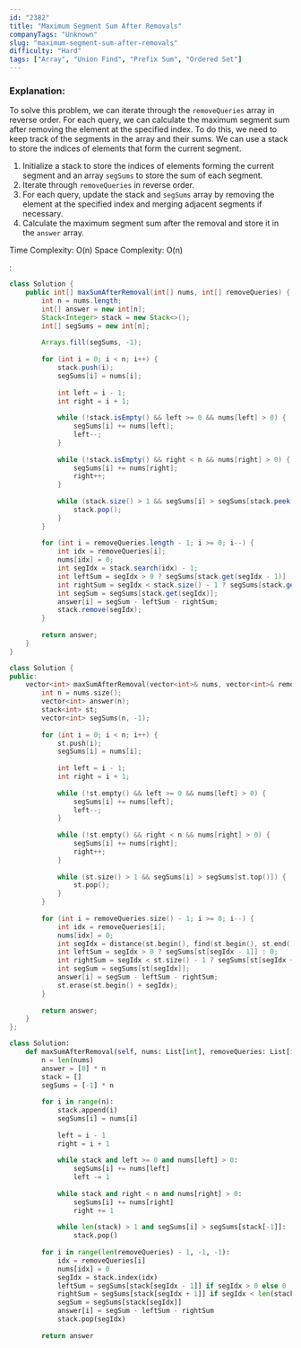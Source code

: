 ```yaml
---
id: "2382"
title: "Maximum Segment Sum After Removals"
companyTags: "Unknown"
slug: "maximum-segment-sum-after-removals"
difficulty: "Hard"
tags: ["Array", "Union Find", "Prefix Sum", "Ordered Set"]
---
```


### Explanation:
To solve this problem, we can iterate through the `removeQueries` array in reverse order. For each query, we can calculate the maximum segment sum after removing the element at the specified index. To do this, we need to keep track of the segments in the array and their sums. We can use a stack to store the indices of elements that form the current segment.

1. Initialize a stack to store the indices of elements forming the current segment and an array `segSums` to store the sum of each segment.
2. Iterate through `removeQueries` in reverse order.
3. For each query, update the stack and `segSums` array by removing the element at the specified index and merging adjacent segments if necessary.
4. Calculate the maximum segment sum after the removal and store it in the `answer` array.

Time Complexity: O(n)
Space Complexity: O(n)

:

```java
class Solution {
    public int[] maxSumAfterRemoval(int[] nums, int[] removeQueries) {
        int n = nums.length;
        int[] answer = new int[n];
        Stack<Integer> stack = new Stack<>();
        int[] segSums = new int[n];
        
        Arrays.fill(segSums, -1);
        
        for (int i = 0; i < n; i++) {
            stack.push(i);
            segSums[i] = nums[i];
            
            int left = i - 1;
            int right = i + 1;
            
            while (!stack.isEmpty() && left >= 0 && nums[left] > 0) {
                segSums[i] += nums[left];
                left--;
            }
            
            while (!stack.isEmpty() && right < n && nums[right] > 0) {
                segSums[i] += nums[right];
                right++;
            }
            
            while (stack.size() > 1 && segSums[i] > segSums[stack.peek()]) {
                stack.pop();
            }
        }
        
        for (int i = removeQueries.length - 1; i >= 0; i--) {
            int idx = removeQueries[i];
            nums[idx] = 0;
            int segIdx = stack.search(idx) - 1;
            int leftSum = segIdx > 0 ? segSums[stack.get(segIdx - 1)] : 0;
            int rightSum = segIdx < stack.size() - 1 ? segSums[stack.get(segIdx + 1)] : 0;
            int segSum = segSums[stack.get(segIdx)];
            answer[i] = segSum - leftSum - rightSum;
            stack.remove(segIdx);
        }
        
        return answer;
    }
}
```

```cpp
class Solution {
public:
    vector<int> maxSumAfterRemoval(vector<int>& nums, vector<int>& removeQueries) {
        int n = nums.size();
        vector<int> answer(n);
        stack<int> st;
        vector<int> segSums(n, -1);
        
        for (int i = 0; i < n; i++) {
            st.push(i);
            segSums[i] = nums[i];
            
            int left = i - 1;
            int right = i + 1;
            
            while (!st.empty() && left >= 0 && nums[left] > 0) {
                segSums[i] += nums[left];
                left--;
            }
            
            while (!st.empty() && right < n && nums[right] > 0) {
                segSums[i] += nums[right];
                right++;
            }
            
            while (st.size() > 1 && segSums[i] > segSums[st.top()]) {
                st.pop();
            }
        }
        
        for (int i = removeQueries.size() - 1; i >= 0; i--) {
            int idx = removeQueries[i];
            nums[idx] = 0;
            int segIdx = distance(st.begin(), find(st.begin(), st.end(), idx));
            int leftSum = segIdx > 0 ? segSums[st[segIdx - 1]] : 0;
            int rightSum = segIdx < st.size() - 1 ? segSums[st[segIdx + 1]] : 0;
            int segSum = segSums[st[segIdx]];
            answer[i] = segSum - leftSum - rightSum;
            st.erase(st.begin() + segIdx);
        }
        
        return answer;
    }
};
```

```python
class Solution:
    def maxSumAfterRemoval(self, nums: List[int], removeQueries: List[int]) -> List[int]:
        n = len(nums)
        answer = [0] * n
        stack = []
        segSums = [-1] * n
        
        for i in range(n):
            stack.append(i)
            segSums[i] = nums[i]
            
            left = i - 1
            right = i + 1
            
            while stack and left >= 0 and nums[left] > 0:
                segSums[i] += nums[left]
                left -= 1
            
            while stack and right < n and nums[right] > 0:
                segSums[i] += nums[right]
                right += 1
                
            while len(stack) > 1 and segSums[i] > segSums[stack[-1]]:
                stack.pop()
        
        for i in range(len(removeQueries) - 1, -1, -1):
            idx = removeQueries[i]
            nums[idx] = 0
            segIdx = stack.index(idx)
            leftSum = segSums[stack[segIdx - 1]] if segIdx > 0 else 0
            rightSum = segSums[stack[segIdx + 1]] if segIdx < len(stack) - 1 else 0
            segSum = segSums[stack[segIdx]]
            answer[i] = segSum - leftSum - rightSum
            stack.pop(segIdx)
        
        return answer
```